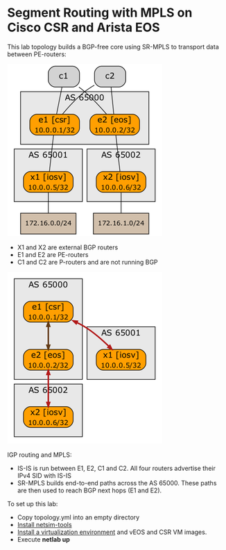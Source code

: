# Segment Routing with MPLS on Cisco CSR and Arista EOS

This lab topology builds a BGP-free core using SR-MPLS to transport data between PE-routers:

![Lab topology](topology.png)

* X1 and X2 are external BGP routers
* E1 and E2 are PE-routers
* C1 and C2 are P-routers and are not running BGP

![BGP topology](bgp.png)

IGP routing and MPLS:

* IS-IS is run between E1, E2, C1 and C2. All four routers advertise their IPv4 SID with IS-IS
* SR-MPLS builds end-to-end paths across the AS 65000. These paths are then used to reach BGP next hops (E1 and E2).

To set up this lab:

* Copy topology.yml into an empty directory
* [Install netsim-tools](https://netsim-tools.readthedocs.io/en/latest/install.html)
* [Install a virtualization environment](https://netsim-tools.readthedocs.io/en/latest/install.html#building-the-lab-environment) and vEOS and CSR VM images.
* Execute **netlab up**
